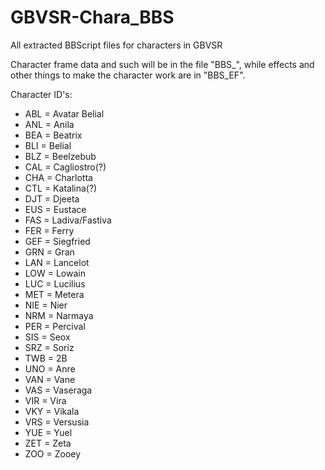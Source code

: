 # GBVSR-Chara_BBS
All extracted BBScript files for characters in GBVSR

Character frame data and such will be in the file "BBS_<CharaID>", while effects and other things to make the character work are in "BBS_<CharaID>EF".

Character ID's:
- ABL = Avatar Belial
- ANL = Anila
- BEA = Beatrix
- BLI = Belial
- BLZ = Beelzebub
- CAL = Cagliostro(?)
- CHA = Charlotta
- CTL = Katalina(?)
- DJT = Djeeta
- EUS = Eustace
- FAS = Ladiva/Fastiva
- FER = Ferry
- GEF = Siegfried
- GRN = Gran
- LAN = Lancelot
- LOW = Lowain
- LUC = Lucilius
- MET = Metera
- NIE = Nier
- NRM = Narmaya
- PER = Percival
- SIS = Seox
- SRZ = Soriz
- TWB = 2B
- UNO = Anre
- VAN = Vane
- VAS = Vaseraga
- VIR = Vira
- VKY = Vikala
- VRS = Versusia
- YUE = Yuel
- ZET = Zeta
- ZOO = Zooey
